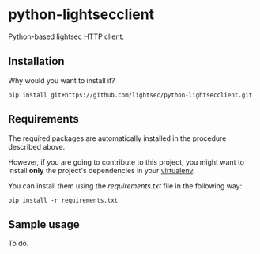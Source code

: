 python-lightsecclient
=====================

Python-based lightsec HTTP client.


Installation
------------

Why would you want to install it?

    pip install git+https://github.com/lightsec/python-lightsecclient.git


Requirements
------------

The required packages are automatically installed in the procedure described above.

However, if you are going to contribute to this project, you might want to install __only__ the project's dependencies in your [virtualenv](http://virtualenv.readthedocs.org).

You can install them using the _requirements.txt_ file in the following way:

    pip install -r requirements.txt

Sample usage
------------

To do.

